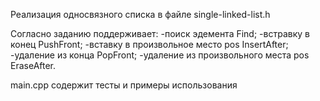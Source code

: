 Реализация односвязного списка в файле single-linked-list.h

Согласно заданию поддерживает:
-поиск эдемента Find;
-встравку в конец PushFront;
-вставку в произвольное место pos InsertAfter;
-удаление из конца PopFront;
-удаление из произвольного места pos EraseAfter.

main.cpp содержит тесты и примеры использования

